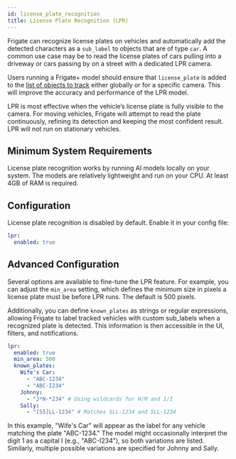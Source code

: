 ```yaml
---
id: license_plate_recognition
title: License Plate Recognition (LPR)
---
```


Frigate can recognize license plates on vehicles and automatically add the detected characters as a `sub_label` to objects that are of type `car`. A common use case may be to read the license plates of cars pulling into a driveway or cars passing by on a street with a dedicated LPR camera.

Users running a Frigate+ model should ensure that `license_plate` is added to the [list of objects to track](https://docs.frigate.video/plus/#available-label-types) either globally or for a specific camera. This will improve the accuracy and performance of the LPR model.

LPR is most effective when the vehicle’s license plate is fully visible to the camera. For moving vehicles, Frigate will attempt to read the plate continuously, refining its detection and keeping the most confident result. LPR will not run on stationary vehicles.

## Minimum System Requirements

License plate recognition works by running AI models locally on your system. The models are relatively lightweight and run on your CPU. At least 4GB of RAM is required.

## Configuration

License plate recognition is disabled by default. Enable it in your config file:

```yaml
lpr:
  enabled: true
```

## Advanced Configuration

Several options are available to fine-tune the LPR feature. For example, you can adjust the `min_area` setting, which defines the minimum size in pixels a license plate must be before LPR runs. The default is 500 pixels.

Additionally, you can define `known_plates` as strings or regular expressions, allowing Frigate to label tracked vehicles with custom sub_labels when a recognized plate is detected. This information is then accessible in the UI, filters, and notifications.

```yaml
lpr:
  enabled: true
  min_area: 500
  known_plates:
    Wife's Car:
      - "ABC-1234"
      - "ABC-I234"
    Johnny:
      - "J*N-*234" # Using wildcards for H/M and 1/I
    Sally:
      - "[S5]LL-1234" # Matches SLL-1234 and 5LL-1234
```

In this example, "Wife's Car" will appear as the label for any vehicle matching the plate "ABC-1234." The model might occasionally interpret the digit 1 as a capital I (e.g., "ABC-I234"), so both variations are listed. Similarly, multiple possible variations are specified for Johnny and Sally.
